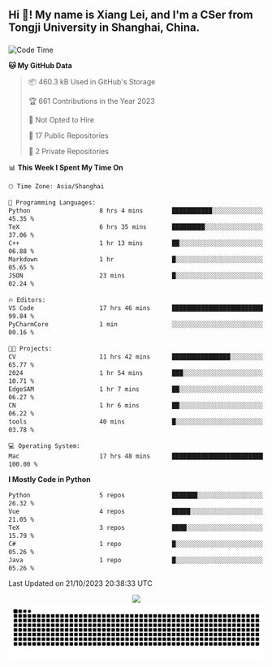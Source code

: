 <h2 align="left">Hi 👋! My name is Xiang Lei, and I'm a CSer from Tongji University in Shanghai, China.</h2>

###

<!--START_SECTION:waka-->
![Code Time](http://img.shields.io/badge/Code%20Time-262%20hrs%2028%20mins-blue)

**🐱 My GitHub Data** 

> 📦 460.3 kB Used in GitHub's Storage 
 > 
> 🏆 661 Contributions in the Year 2023
 > 
> 🚫 Not Opted to Hire
 > 
> 📜 17 Public Repositories 
 > 
> 🔑 2 Private Repositories 
 > 
📊 **This Week I Spent My Time On** 

```text
🕑︎ Time Zone: Asia/Shanghai

💬 Programming Languages: 
Python                   8 hrs 4 mins        ███████████░░░░░░░░░░░░░░   45.35 % 
TeX                      6 hrs 35 mins       █████████░░░░░░░░░░░░░░░░   37.06 % 
C++                      1 hr 13 mins        ██░░░░░░░░░░░░░░░░░░░░░░░   06.88 % 
Markdown                 1 hr                █░░░░░░░░░░░░░░░░░░░░░░░░   05.65 % 
JSON                     23 mins             █░░░░░░░░░░░░░░░░░░░░░░░░   02.24 % 

🔥 Editors: 
VS Code                  17 hrs 46 mins      █████████████████████████   99.84 % 
PyCharmCore              1 min               ░░░░░░░░░░░░░░░░░░░░░░░░░   00.16 % 

🐱‍💻 Projects: 
CV                       11 hrs 42 mins      ████████████████░░░░░░░░░   65.77 % 
2024                     1 hr 54 mins        ███░░░░░░░░░░░░░░░░░░░░░░   10.71 % 
EdgeSAM                  1 hr 7 mins         ██░░░░░░░░░░░░░░░░░░░░░░░   06.27 % 
CN                       1 hr 6 mins         ██░░░░░░░░░░░░░░░░░░░░░░░   06.22 % 
tools                    40 mins             █░░░░░░░░░░░░░░░░░░░░░░░░   03.78 % 

💻 Operating System: 
Mac                      17 hrs 48 mins      █████████████████████████   100.00 % 
```

**I Mostly Code in Python** 

```text
Python                   5 repos             ███████░░░░░░░░░░░░░░░░░░   26.32 % 
Vue                      4 repos             █████░░░░░░░░░░░░░░░░░░░░   21.05 % 
TeX                      3 repos             ████░░░░░░░░░░░░░░░░░░░░░   15.79 % 
C#                       1 repo              █░░░░░░░░░░░░░░░░░░░░░░░░   05.26 % 
Java                     1 repo              █░░░░░░░░░░░░░░░░░░░░░░░░   05.26 % 
```




 Last Updated on 21/10/2023 20:38:33 UTC
<!--END_SECTION:waka-->

<div align="center">
  <img src="https://github-readme-stats.vercel.app/api?username=Lei00764&show_icons=true&theme=radical" />
 </div>

 <div align="center">

<picture>
  <source media="(prefers-color-scheme: dark)" srcset="https://raw.githubusercontent.com/Lei00764/Lei00764/output/github-contribution-grid-snake-dark.svg">
  <source media="(prefers-color-scheme: light)" srcset="https://raw.githubusercontent.com/Lei00764/Lei00764/output/github-contribution-grid-snake.svg">
  <img alt="github contribution grid snake animation" src="https://raw.githubusercontent.com/Lei00764/Lei00764/output/github-contribution-grid-snake.svg">
</picture>

</div>




